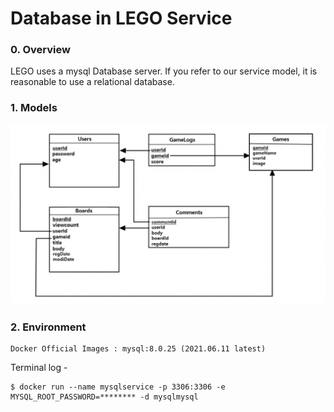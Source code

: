 # Database in LEGO Service

### 0. Overview
LEGO uses a mysql Database server. If you refer to our service model, it is reasonable to use a relational database.

### 1. Models
![architecture](./models.png)

### 2. Environment
```
Docker Official Images : mysql:8.0.25 (2021.06.11 latest)
``` 
Terminal log - 
```
$ docker run --name mysqlservice -p 3306:3306 -e MYSQL_ROOT_PASSWORD=******** -d mysqlmysql
```